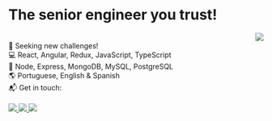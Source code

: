 # The senior engineer you trust!

<img align='right' src="https://github-readme-stats.vercel.app/api?username=JoakimTeixeira&show_icons=true&count_private=true"/>

<br />
<div>
  🚀 Seeking new challenges!
</div>
<div>
  💻 React, Angular, Redux, JavaScript, TypeScript
</div>
<div>  
  🤖 Node, Express, MongoDB, MySQL, PostgreSQL
</div>
<div>
  🌎 Portuguese, English & Spanish
</div>
<div>
  📬 Get in touch: 
</div>
<br />
<div>
  <a href="https://www.linkedin.com/in/joakimteixeira/?locale=en_US" target="_blank" alt="Linkedin">
    <img src="https://img.shields.io/badge/-LinkedIn-blue?style=flat-square&logo=Linkedin&logoColor=white&link=https://www.linkedin.com/in/joakimteixeira/?locale=en_US"/>
  </a>
    
  <a href="https://twitter.com/JoakimTeixeira" target="_blank" alt="Twitter">
    <img src="https://img.shields.io/badge/-Twitter-1DA1F2?style=flat-square&logo=twitter&logoColor=white&link=https://twitter.com/JoakimTeixeira"/>
  </a>
    
  <a href="mailto:setokim1@hotmail.com" target="_blank" alt="Gmail">
    <img src="https://img.shields.io/badge/-Outlook-0078D4?style=flat-square&logo=microsoft-outlook&logoColor=white&link=mailto:setokim1@hotmail.com"/>
  </a>  
</div>
